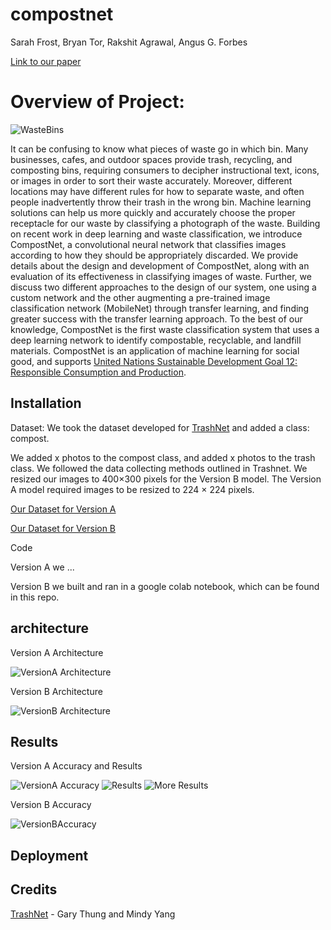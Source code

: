 # compostnet
Sarah Frost, Bryan Tor, Rakshit Agrawal, Angus G. Forbes

[Link to our paper](https://github.com/sarahmfrost/compostnet/blob/master/CompostNet.pdf)





# Overview of Project:
![WasteBins](https://github.com/sarahmfrost/compostnet/blob/master/figures/WasteBins.png)

It can be confusing to know what pieces of waste go in which bin. Many businesses, cafes, and outdoor spaces provide trash, recycling, and composting bins, requiring consumers to decipher instructional text, icons, or images in order to sort their waste accurately. Moreover, different locations may have different rules for how to separate waste, and often people inadvertently throw their trash in the wrong bin. Machine learning solutions can help us more quickly and accurately choose the proper receptacle for our waste by classifying a photograph of the waste. Building on recent work in deep learning and waste classification, we introduce CompostNet, a convolutional neural network that classifies images according to how they should be appropriately discarded. We provide details about the design and development of CompostNet, along with an evaluation of its effectiveness in classifying images of waste. Further, we discuss two different approaches to the design of our system, one using a custom network and the other augmenting a pre-trained image classification network (MobileNet) through transfer learning, and finding greater success with the transfer learning approach. To the best of our knowledge, CompostNet is the first waste classification system that uses a deep learning network to identify compostable, recyclable, and landfill materials. CompostNet is an application of machine learning for social good, and supports [United Nations Sustainable Development Goal 12: Responsible Consumption and Production](https://www.un.org/sustainabledevelopment/sustainable-consumption-production/).


## Installation

Dataset: 
We took the dataset developed for [TrashNet](https://github.com/garythung/trashnet) and added a class: compost. 

We added x photos to the compost class, and added x photos to the trash class. We followed the data collecting methods outlined in Trashnet. We resized our images to 400×300 pixels for the Version B model. The Version A model required images to be resized to 224 × 224 pixels.

[Our Dataset for Version A](https://drive.google.com/drive/folders/1HFouUVZ-bEEi0x_N89cFX0fEBs560STu?usp=sharing)

[Our Dataset for Version B](https://drive.google.com/drive/folders/1lj5JMvcZqV_S7oOou6uWi7ElXWy_pGc5?usp=sharing)


Code 

Version A we ...

Version B we built and ran in a google colab notebook, which can be found in this repo. 

 
## architecture

Version A Architecture

![VersionA Architecture](https://github.com/sarahmfrost/compostnet/blob/master/figures/VersionA_Architecture.png)


Version B Architecture

![VersionB Architecture](https://github.com/sarahmfrost/compostnet/blob/master/figures/VersionB_Architecture.png)





## Results

Version A Accuracy and Results

![VersionA Accuracy](https://github.com/sarahmfrost/compostnet/blob/master/figures/VersionA_Accuracy.png)
![Results](https://github.com/sarahmfrost/compostnet/blob/master/figures/Results1.png)
![More Results](https://github.com/sarahmfrost/compostnet/blob/master/figures/Results1.png)

Version B Accuracy

![VersionBAccuracy](https://github.com/sarahmfrost/compostnet/blob/master/figures/versionB_Accuracy.png)

## Deployment

## Credits

[TrashNet](https://github.com/garythung/trashnet) - Gary Thung and Mindy Yang


